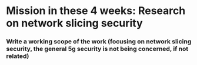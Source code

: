 # Mission in these 4 weeks: Research on network slicing security
### Write a working scope of the work (focusing on network slicing security, the general 5g security is not being concerned, if not related)
